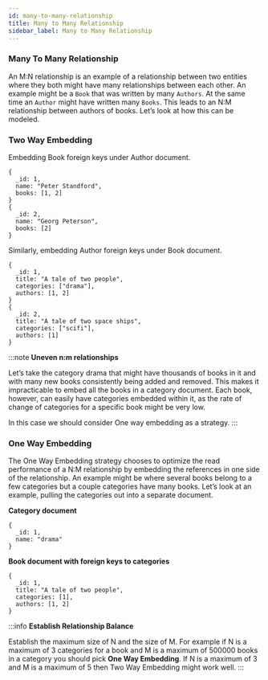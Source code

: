 ```yaml
---
id: many-to-many-relationship
title: Many to Many Relationship
sidebar_label: Many to Many Relationship
---
```


### Many To Many Relationship

An M:N relationship is an example of a relationship between two entities where they both might have many relationships between each other. 
An example might be a `Book` that was written by many `Authors`. At the same time an `Author` might have written many `Books`.
This leads to an N:M relationship between authors of books. Let’s look at how this can be modeled.

### Two Way Embedding
Embedding Book foreign keys under Author document.
```
{
  _id: 1,
  name: "Peter Standford",
  books: [1, 2]
}
{
  _id: 2,
  name: "Georg Peterson",
  books: [2]
}
```

Similarly, embedding Author foreign keys under Book document.
```$xslt
{
  _id: 1,
  title: "A tale of two people",
  categories: ["drama"],
  authors: [1, 2]
}
{
  _id: 2,
  title: "A tale of two space ships",
  categories: ["scifi"],
  authors: [1]
}
```

:::note
**Uneven n:m relationships**

Let’s take the category drama that might have thousands of books in it and with many new books consistently being added and removed. This makes it impracticable to embed all the books in a category document. Each book, however, can easily have categories embedded within it, as the rate of change of categories for a specific book might be very low.

In this case we should consider One way embedding as a strategy.
:::

### One Way Embedding
The One Way Embedding strategy chooses to optimize the read performance of a N:M relationship by embedding the references in one side of the relationship. 
An example might be where several books belong to a few categories but a couple categories have many books. 
Let’s look at an example, pulling the categories out into a separate document.

**Category document**
```
{
  _id: 1,
  name: "drama"
}
```

**Book document with foreign keys to categories**
```
{
  _id: 1,
  title: "A tale of two people",
  categories: [1],
  authors: [1, 2]
}
```

:::info
**Establish Relationship Balance**

Establish the maximum size of N and the size of M. 
For example if N is a maximum of 3 categories for a book and M is a maximum of 500000 books in a category you should pick **One Way Embedding**. 
If N is a maximum of 3 and M is a maximum of 5 then Two Way Embedding might work well.
:::